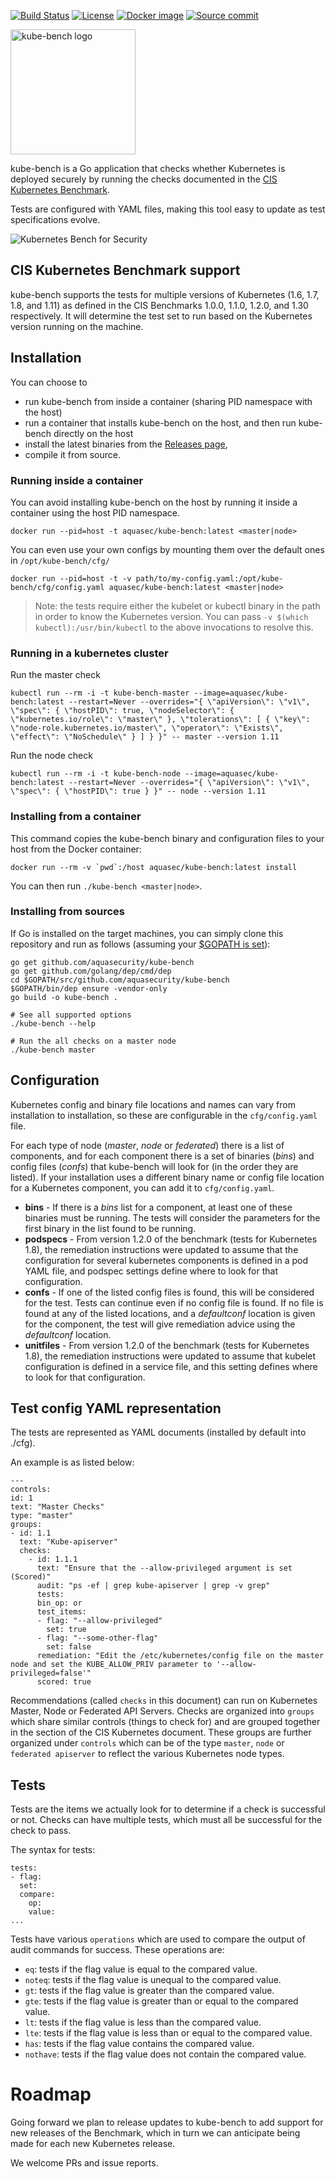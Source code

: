 [![Build Status](https://travis-ci.org/aquasecurity/kube-bench.svg?branch=master)](https://travis-ci.org/aquasecurity/kube-bench)
[![License](https://img.shields.io/badge/License-Apache%202.0-blue.svg)](https://opensource.org/licenses/Apache-2.0)
[![Docker image](https://images.microbadger.com/badges/image/aquasec/kube-bench.svg)](https://microbadger.com/images/aquasec/kube-bench "Get your own image badge on microbadger.com")
[![Source commit](https://images.microbadger.com/badges/commit/aquasec/kube-bench.svg)](https://microbadger.com/images/aquasec/kube-bench)

<img src="images/kube-bench.png" width="200" alt="kube-bench logo">

kube-bench is a Go application that checks whether Kubernetes is deployed securely by running the checks documented in the [CIS Kubernetes Benchmark](https://www.cisecurity.org/benchmark/kubernetes/).

Tests are configured with YAML files, making this tool easy to update as test specifications evolve.

![Kubernetes Bench for Security](https://raw.githubusercontent.com/aquasecurity/kube-bench/master/images/output.png "Kubernetes Bench for Security")

## CIS Kubernetes Benchmark support

kube-bench supports the tests for multiple versions of Kubernetes (1.6, 1.7, 1.8, and 1.11) as defined in the CIS Benchmarks 1.0.0, 1.1.0, 1.2.0, and 1.30 respectively. It will determine the test set to run based on the Kubernetes version running on the machine.

## Installation

You can choose to
* run kube-bench from inside a container (sharing PID namespace with the host)
* run a container that installs kube-bench on the host, and then run kube-bench directly on the host
* install the latest binaries from the [Releases page](https://github.com/aquasecurity/kube-bench/releases),
* compile it from source.

### Running inside a container

You can avoid installing kube-bench on the host by running it inside a container using the host PID namespace.

```
docker run --pid=host -t aquasec/kube-bench:latest <master|node>
```

You can even use your own configs by mounting them over the default ones in `/opt/kube-bench/cfg/`

```
docker run --pid=host -t -v path/to/my-config.yaml:/opt/kube-bench/cfg/config.yaml aquasec/kube-bench:latest <master|node>
```

> Note: the tests require either the kubelet or kubectl binary in the path in order to know the Kubernetes version. You can pass `-v $(which kubectl):/usr/bin/kubectl` to the above invocations to resolve this.

### Running in a kubernetes cluster
Run the master check

```
kubectl run --rm -i -t kube-bench-master --image=aquasec/kube-bench:latest --restart=Never --overrides="{ \"apiVersion\": \"v1\", \"spec\": { \"hostPID\": true, \"nodeSelector\": { \"kubernetes.io/role\": \"master\" }, \"tolerations\": [ { \"key\": \"node-role.kubernetes.io/master\", \"operator\": \"Exists\", \"effect\": \"NoSchedule\" } ] } }" -- master --version 1.11
```

Run the node check

```
kubectl run --rm -i -t kube-bench-node --image=aquasec/kube-bench:latest --restart=Never --overrides="{ \"apiVersion\": \"v1\", \"spec\": { \"hostPID\": true } }" -- node --version 1.11
```

### Installing from a container

This command copies the kube-bench binary and configuration files to your host from the Docker container:
```
docker run --rm -v `pwd`:/host aquasec/kube-bench:latest install
```

You can then run `./kube-bench <master|node>`.

### Installing from sources

If Go is installed on the target machines, you can simply clone this repository and run as follows (assuming your [$GOPATH is set](https://github.com/golang/go/wiki/GOPATH)):

```shell
go get github.com/aquasecurity/kube-bench
go get github.com/golang/dep/cmd/dep
cd $GOPATH/src/github.com/aquasecurity/kube-bench
$GOPATH/bin/dep ensure -vendor-only
go build -o kube-bench .

# See all supported options
./kube-bench --help

# Run the all checks on a master node
./kube-bench master

```

## Configuration
Kubernetes config and binary file locations and names can vary from installation to installation, so these are configurable in the `cfg/config.yaml` file.

For each type of node (*master*, *node* or *federated*) there is a list of components, and for each component there is a set of binaries (*bins*) and config files (*confs*) that kube-bench will look for (in the order they are listed). If your installation uses a different binary name or config file location for a Kubernetes component, you can add it to `cfg/config.yaml`.

* **bins** - If there is a *bins* list for a component, at least one of these binaries must be running. The tests will consider the parameters for the first binary in the list found to be running.
* **podspecs** - From version 1.2.0 of the benchmark (tests for Kubernetes 1.8), the remediation instructions were updated to assume that the configuration for several kubernetes components is defined in a pod YAML file, and podspec settings define where to look for that configuration.
* **confs** - If one of the listed config files is found, this will be considered for the test. Tests can continue even if no config file is found. If no file is found at any of the listed locations, and a *defaultconf* location is given for the component, the test will give remediation advice using the *defaultconf* location.
* **unitfiles** - From version 1.2.0 of the benchmark  (tests for Kubernetes 1.8), the remediation instructions were updated to assume that kubelet configuration is defined in a service file, and this setting defines where to look for that configuration.

## Test config YAML representation
The tests are represented as YAML documents (installed by default into ./cfg).

An example is as listed below:
```
---
controls:
id: 1
text: "Master Checks"
type: "master"
groups:
- id: 1.1
  text: "Kube-apiserver"
  checks:
    - id: 1.1.1
      text: "Ensure that the --allow-privileged argument is set (Scored)"
      audit: "ps -ef | grep kube-apiserver | grep -v grep"
      tests:
      bin_op: or
      test_items:
      - flag: "--allow-privileged"
        set: true
      - flag: "--some-other-flag"
        set: false
      remediation: "Edit the /etc/kubernetes/config file on the master node and set the KUBE_ALLOW_PRIV parameter to '--allow-privileged=false'"
      scored: true
```

Recommendations (called `checks` in this document) can run on Kubernetes Master, Node or Federated API Servers.
Checks are organized into `groups` which share similar controls (things to check for) and are grouped together in the section of the CIS Kubernetes document.
These groups are further organized under `controls` which can be of the type `master`, `node` or `federated apiserver` to reflect the various Kubernetes node types.

## Tests
Tests are the items we actually look for to determine if a check is successful or not. Checks can have multiple tests, which must all be successful for the check to pass.

The syntax for tests:
```
tests:
- flag:
  set:
  compare:
    op:
    value:
...
```
Tests have various `operations` which are used to compare the output of audit commands for success.
These operations are:

- `eq`: tests if the flag value is equal to the compared value.
- `noteq`: tests if the flag value is unequal to the compared value.
- `gt`: tests if the flag value is greater than the compared value.
- `gte`: tests if the flag value is greater than or equal to the compared value.
- `lt`: tests if the flag value is less than the compared value.
- `lte`: tests if the flag value is less than or equal to the compared value.
- `has`: tests if the flag value contains the compared value.
- `nothave`: tests if the flag value does not contain the compared value.

# Roadmap
Going forward we plan to release updates to kube-bench to add support for new releases of the Benchmark, which in turn we can anticipate being made for each new Kubernetes release.

We welcome PRs and issue reports.
